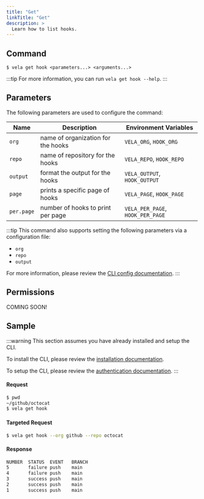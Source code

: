 ```yaml
---
title: "Get"
linkTitle: "Get"
description: >
  Learn how to list hooks.
---
```


## Command

```
$ vela get hook <parameters...> <arguments...>
```

:::tip
For more information, you can run `vela get hook --help`.
:::

## Parameters

The following parameters are used to configure the command:

| Name       | Description                        | Environment Variables            |
| ---------- | ---------------------------------- | -------------------------------- |
| `org`      | name of organization for the hooks | `VELA_ORG`, `HOOK_ORG`           |
| `repo`     | name of repository for the hooks   | `VELA_REPO`, `HOOK_REPO`         |
| `output`   | format the output for the hooks    | `VELA_OUTPUT`, `HOOK_OUTPUT`     |
| `page`     | prints a specific page of hooks    | `VELA_PAGE`, `HOOK_PAGE`         |
| `per.page` | number of hooks to print per page  | `VELA_PER_PAGE`, `HOOK_PER_PAGE` |

:::tip
This command also supports setting the following parameters via a configuration file:

- `org`
- `repo`
- `output`

For more information, please review the [CLI config documentation](/docs/reference/cli/config/config.md).
:::

## Permissions

COMING SOON!

## Sample

:::warning
This section assumes you have already installed and setup the CLI.

To install the CLI, please review the [installation documentation](/docs/reference/cli/install.md).

To setup the CLI, please review the [authentication documentation](/docs/reference/cli/authentication.md).
:::

#### Request

```sh
$ pwd
~/github/octocat
$ vela get hook
```

#### Targeted Request

```sh
$ vela get hook --org github --repo octocat
```

#### Response

```sh
NUMBER  STATUS  EVENT   BRANCH
5       failure push    main
4       failure push    main
3       success push    main
2       success push    main
1       success push    main
```
